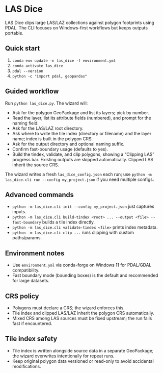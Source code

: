 # LAS Dice

LAS Dice clips large LAS/LAZ collections against polygon footprints using PDAL. The CLI focuses on Windows-first workflows but keeps outputs portable.

## Quick start
1. `conda env update -n las_dice -f environment.yml`
2. `conda activate las_dice`
3. `pdal --version`
4. `python -c "import pdal, geopandas"`

## Guided workflow
Run `python las_dice.py`. The wizard will:
- Ask for the polygon GeoPackage and list its layers; pick by number.
- Read the layer, list its attribute fields (numbered), and prompt for the naming field.
- Ask for the LAS/LAZ root directory.
- Ask where to write the tile index (directory or filename) and the layer name; index is built in the polygon CRS.
- Ask for the output directory and optional naming suffix.
- Confirm fast-boundary usage (defaults to yes).
- Build the tindex, validate, and clip polygons, showing a “Clipping LAS” progress bar. Existing outputs are skipped automatically. Clipped LAS inherit the source CRS.

The wizard writes a fresh `las_dice_config.json` each run; use `python -m las_dice.cli run --config my_project.json` if you need multiple configs.

## Advanced commands
- `python -m las_dice.cli init --config my_project.json` just captures inputs.
- `python -m las_dice.cli build-tindex <root> ... --output <file> --fast-boundary` builds a tile index directly.
- `python -m las_dice.cli validate-tindex <file>` prints index metadata.
- `python -m las_dice.cli clip ...` runs clipping with custom paths/params.

## Environment notes
- Use `environment.yml` via conda-forge on Windows 11 for PDAL/GDAL compatibility.
- Fast boundary mode (bounding boxes) is the default and recommended for large datasets.

## CRS policy
- Polygons must declare a CRS; the wizard enforces this.
- Tile index and clipped LAS/LAZ inherit the polygon CRS automatically.
- Mixed CRS among LAS sources must be fixed upstream; the run fails fast if encountered.

## Tile index safety
- Tile index is written alongside source data in a separate GeoPackage; the wizard overwrites intentionally for repeat runs.
- Keep original polygon data versioned or read-only to avoid accidental modifications.
